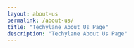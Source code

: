 ```yaml
---
layout: about-us
permalink: /about-us/
title: "Techylane About Us Page"
description: "Techylane About Us Page"
---
```

